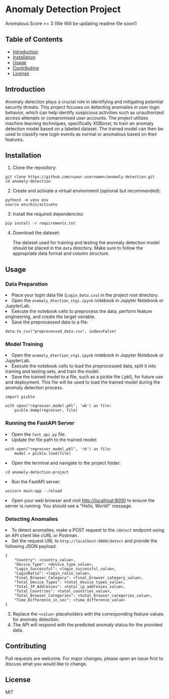 <!DOCTYPE html>
<html>
<head>
</head>
<body>
  <h1>Anomaly Detection Project</h1>
 Anomalous Score >= 3 (We Will be updating readme file soon!)

 
 
 
  <h2>Table of Contents</h2>
  <ul>
    <li><a href="#introduction">Introduction</a></li>
    <li><a href="#installation">Installation</a></li>
    <li><a href="#usage">Usage</a></li>
    <li><a href="#contributing">Contributing</a></li>
    <li><a href="#license">License</a></li>
  </ul>
 
 
 
 
 
 

  <h2 id="introduction">Introduction</h2>
  <p>
    Anomaly detection plays a crucial role in identifying and mitigating potential security threats.
    This project focuses on detecting anomalies in user login behavior, which can help identify suspicious activities such as unauthorized access attempts or compromised user accounts.
    The project utilizes machine learning techniques, specifically XGBoost, to train an anomaly detection model based on a labeled dataset.
    The trained model can then be used to classify new login events as normal or anomalous based on their features.
  </p>

 
 
 
 
 
<h2 id="installation">Installation</h2>

<ol>
  <li>Clone the repository:</li>
</ol>

<pre><code>git clone https://github.com/&lt;your-username&gt;/anomaly-detection.git
cd anomaly-detection
</code></pre>

<ol start="2">
  <li>Create and activate a virtual environment (optional but recommended):</li>
</ol>

<pre><code>python3 -m venv env
source env/bin/activate
</code></pre>

<ol start="3">
  <li>Install the required dependencies:</li>
</ol>

<pre><code>pip install -r requirements.txt
</code></pre>
 
 <ol start="4">
 <li>
      Download the dataset:
      <p>
        The dataset used for training and testing the anomaly detection model should be placed in the <code>data</code> directory.
        Make sure to follow the appropriate data format and column structure.
      </p>
    </li>
  </ol>
 
 
 
 
 
 

<h2 id="usage">Usage</h2>
 
 
 
 
 

<h3>Data Preparation</h3>


  <li>Place your login data file (<code>Login_Data.csv</code>) in the project root directory.</li>
  <li>Open the <code>anomaly_dtection_stgi.ipynb</code> notebook in Jupyter Notebook or JupyterLab.</li>
  <li>Execute the notebook cells to preprocess the data, perform feature engineering, and create the target variable.</li>
  <li>Save the preprocessed data to a file:</li>


<pre><code>data.to_csv("preprocessed_data.csv", index=False)
</code></pre>

 
 
 
 
 
<h3>Model Training</h3>


  <li>Open the <code>anomaly_dtection_stgi.ipynb</code> notebook in Jupyter Notebook or JupyterLab.</li>
  <li>Execute the notebook cells to load the preprocessed data, split it into training and testing sets, and train the model.</li>
  <li>Save the trained model to a file, such as a pickle file (.pkl), for future use and deployment. This file will be used to load the trained model during the anomaly detection process. </li>


<pre><code>import pickle

with open("regressor_model.pkl", 'wb') as file:
    pickle.dump(regressor, file)
</code></pre>
 
 
 
 

<h3>Running the FastAPI Server</h3>

  <li>Open the <code>fast_api.py</code> file.</li>
  <li>Update the file path to the trained model:</li>


<pre><code>with open("regressor_model.pkl", 'rb') as file:
    model = pickle.load(file)
</code></pre>
 
 <li>
        Open the terminal and navigate to the project folder:
        <pre><code>cd anomaly-detection-project</code></pre>
      </li>


  <li>Run the FastAPI server:</li>


<pre><code>uvicorn main:app --reload
</code></pre>


  <li>Open your web browser and visit <a href="http://localhost:8000">http://localhost:8000</a> to ensure the server is running. You should see a "Hello, World!" message.</li>


<h3>Detecting Anomalies</h3>


  <li>To detect anomalies, make a POST request to the <code>/detect</code> endpoint using an API client like cURL or Postman.</li>
  <li>Set the request URL to <code>http://localhost:8000/detect</code> and provide the following JSON payload:</li>


<pre><code>{
    "Country": &lt;country_value&gt;,
    "Device_Type": &lt;device_type_value&gt;,
    "Login_Successful": &lt;login_successful_value&gt;,
    "LoginRatio": &lt;login_ratio_value&gt;,
    "Final_Browser_Category": &lt;final_browser_category_value&gt;,
    "Total_Device_Types": &lt;total_device_types_value&gt;,
    "Total_IP_Addresses": &lt;total_ip_addresses_value&gt;,
    "Total_Countries": &lt;total_countries_value&gt;,
    "Total_Browser_Categories": &lt;total_browser_categories_value&gt;,
    "Time_Difference_in_sec": &lt;time_difference_value&gt;
}
</code></pre>

<ol start="3">
  <li>Replace the <code>&lt;value&gt;</code> placeholders with the corresponding feature values for anomaly detection.</li>
  <li>The API will respond with the predicted anomaly status for the provided data.</li>
</ol>

<h2>Contributing</h2>

<p>Pull requests are welcome. For major changes, please open an issue first to discuss what you would like to change.</p>

<h2>License</h2>
<body>
<p>MIT</p>
